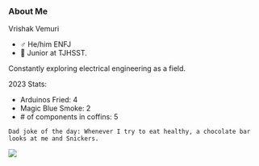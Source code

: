 ### About Me

Vrishak Vemuri 
- ♂️ He/him ENFJ
- 📓 Junior at TJHSST.

Constantly exploring electrical engineering as a field.

2023 Stats:
- Arduinos Fried: 4 
- Magic Blue Smoke: 2
- \# of components in coffins: 5
 


```
Dad joke of the day: Whenever I try to eat healthy, a chocolate bar looks at me and Snickers.
```
<!-- [![Vrishak's GitHub stats](https://github-readme-stats.vercel.app/api?username=vninja007)](https://github.com/anuraghazra/github-readme-stats) <br/> -->
<!-- ![](https://komarev.com/ghpvc/?username=vninja007) -->
![](https://github.com/vninja007/vninja007/blob/output/github-contribution-grid-snake2.svg)
